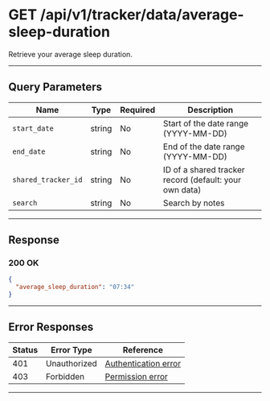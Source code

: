 # GET /api/v1/tracker/data/average-sleep-duration

Retrieve your average sleep duration.


---

## Query Parameters
| Name                | Type    | Required | Description                                                      |
|---------------------|---------|----------|------------------------------------------------------------------|
| `start_date`        | string  | No       | Start of the date range (YYYY-MM-DD)                             |
| `end_date`          | string  | No       | End of the date range (YYYY-MM-DD)                               |
| `shared_tracker_id`| string | No       | ID of a shared tracker record (default: your own data)         |
| `search`            | string  | No       | Search by notes                                                  |

---

## Response

### 200 OK
```json
{
  "average_sleep_duration": "07:34"
}
```

---

## Error Responses
| Status | Error Type         | Reference                                                      |
|--------|--------------------|----------------------------------------------------------------|
| 401    | Unauthorized       | [Authentication error](../../_globals/authentication-errors.md) |
| 403    | Forbidden          | [Permission error](../../_globals/permission-errors.md)         |

---
